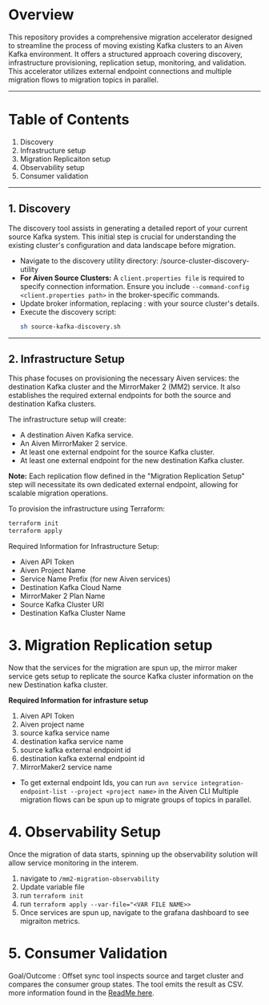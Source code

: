 # Overview
This repository provides a comprehensive migration accelerator designed to streamline the process of moving existing Kafka clusters to an Aiven Kafka environment. It offers a structured approach covering discovery, infrastructure provisioning, replication setup, monitoring, and validation. This accelerator utilizes external endpoint connections and multiple migration flows to migration topics in parallel.

--- 

# Table of Contents
1. Discovery
2. Infrastructure setup
3. Migration Replicaiton setup
4. Observability setup
5. Consumer validation

--------------------------------

## 1. Discovery
The discovery tool assists in generating a detailed report of your current source Kafka system. This initial step is crucial for understanding the existing cluster's configuration and data landscape before migration.

- Navigate to the discovery utility directory: /source-cluster-discovery-utility
- **For Aiven Source Clusters:** A `client.properties file` is required to specify connection information. Ensure you include `--command-config <client.properties path>` in the broker-specific commands.
- Update broker information, replacing <BOOTSTRAP-SERVER>:<PORT> with your source cluster's details.
- Execute the discovery script:
    ```bash 
    sh source-kafka-discovery.sh
    ```

-----------

## 2. Infrastructure Setup
This phase focuses on provisioning the necessary Aiven services: the destination Kafka cluster and the MirrorMaker 2 (MM2) service. It also establishes the required external endpoints for both the source and destination Kafka clusters.

The infrastructure setup will create:

- A destination Aiven Kafka service.
- An Aiven MirrorMaker 2 service.
- At least one external endpoint for the source Kafka cluster.
- At least one external endpoint for the new destination Kafka cluster.

**Note:** Each replication flow defined in the "Migration Replication Setup" step will necessitate its own dedicated external endpoint, allowing for scalable migration operations.

To provision the infrastructure using Terraform:

```bash
terraform init
terraform apply
```
Required Information for Infrastructure Setup:

- Aiven API Token
- Aiven Project Name
- Service Name Prefix (for new Aiven services)
- Destination Kafka Cloud Name
- MirrorMaker 2 Plan Name
- Source Kafka Cluster URI
- Destination Kafka Cluster Name


# 3. Migration Replication setup
Now that the services for the migration are spun up, the mirror maker service gets setup to replicate the source Kafka cluster information on the new Destination kafka cluster.


**Required Information for infrasture setup**
1. Aiven API Token
2. Aiven project name
3. source kafka service name
4. destination kafka service name
5. source kafka external endpoint id
6. destination kafka external endpoint id
7. MirrorMaker2 service name

* To get external endpoint Ids, you can run `avn service integration-endpoint-list --project <project name>` in the Aiven CLI
Multiple migration flows can be spun up to migrate groups of topics in parallel.



# 4. Observability Setup
Once the migration of data starts, spinning up the observability solution will allow service monitoring in the interem. 

1. navigate to `/mm2-migration-observability`
2. Update variable file 
2. run `terraform init`
3. run `terraform apply --var-file="<VAR FILE NAME>>`
4. Once services are spun up, navigate to the grafana dashboard to see migraiton metrics. 

# 5. Consumer Validation
Goal/Outcome : Offset sync tool inspects source and target cluster and compares the consumer group states. The tool emits the result as CSV.
more information found in the [ReadMe here](./mm2-offset-consumer-groups-validation/README.md). 
